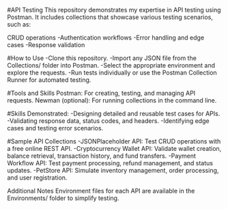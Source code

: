 #API Testing
This repository demonstrates my expertise in API testing using Postman. It includes collections that showcase various testing scenarios, such as:

CRUD operations
-Authentication workflows
-Error handling and edge cases
-Response validation

#How to Use
-Clone this repository.
-Import any JSON file from the Collections/ folder into Postman.
-Select the appropriate environment and explore the requests.
-Run tests individually or use the Postman Collection Runner for automated testing.

#Tools and Skills
Postman: For creating, testing, and managing API requests.
Newman (optional): For running collections in the command line.

#Skills Demonstrated:
-Designing detailed and reusable test cases for APIs.
-Validating response data, status codes, and headers.
-Identifying edge cases and testing error scenarios.

#Sample API Collections
-JSONPlaceholder API: Test CRUD operations with a free online REST API.
-Cryptocurrency Wallet API: Validate wallet creation, balance retrieval, transaction history, and fund transfers.
-Payment Workflow API: Test payment processing, refund management, and status updates.
-PetStore API: Simulate inventory management, order processing, and user registration.

Additional Notes
Environment files for each API are available in the Environments/ folder to simplify testing.
